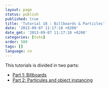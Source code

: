 ```yaml
---
layout: page
status: publish
published: true
title: 'Tutorial 18 : Billboards & Particles'
date: '2013-09-07 11:17:18 +0200'
date_gmt: '2013-09-07 11:17:18 +0200'
categories: [tuto]
order: 580
tags: []
language: cn
---
```

This tutorials is divided in two parts:

- [Part 1: Billboards](./billboards)
- [Part 2: Particules and object instancing](./particles-instancing)

